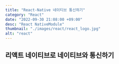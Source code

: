 ```yaml
---
title: "React-Native 네이티브 통신하기"
category: "React"
date: "2022-09-30 21:08:00 +09:00"
desc: "React NativeModule"
thumbnail: "./images/react/react_logo.jpg"
alt: "react"
---
```


## 리액트 네이티브로 네이티브와 통신하기